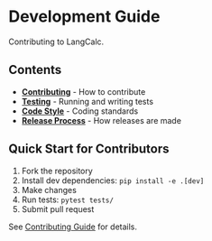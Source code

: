 # Development Guide

Contributing to LangCalc.

## Contents

- **[Contributing](contributing.md)** - How to contribute
- **[Testing](testing.md)** - Running and writing tests
- **[Code Style](style.md)** - Coding standards
- **[Release Process](releases.md)** - How releases are made

## Quick Start for Contributors

1. Fork the repository
2. Install dev dependencies: `pip install -e .[dev]`
3. Make changes
4. Run tests: `pytest tests/`
5. Submit pull request

See [Contributing Guide](contributing.md) for details.
